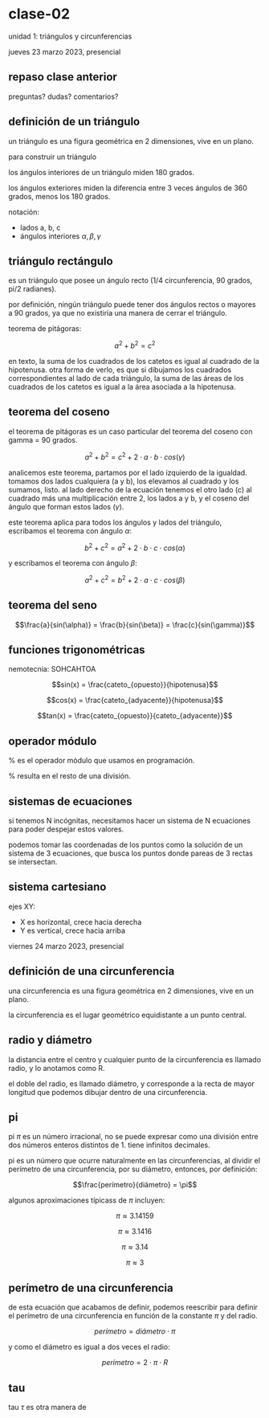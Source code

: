 # clase-02

unidad 1: triángulos y circunferencias

jueves 23 marzo 2023, presencial

## repaso clase anterior

preguntas? dudas? comentarios?

## definición de un triángulo

un triángulo es una figura geométrica en 2 dimensiones, vive en un plano.

para construir un triángulo

los ángulos interiores de un triángulo miden 180 grados.

los ángulos exteriores miden la diferencia entre 3 veces ángulos de 360 grados, menos los 180 grados.

notación:

- lados a, b, c
- ángulos interiores $\alpha, \beta, \gamma$

## triángulo rectángulo

es un triángulo que posee un ángulo recto (1/4 circunferencia, 90 grados, pi/2 radianes).

por definición, ningún triángulo puede tener dos ángulos rectos o mayores a 90 grados, ya que no existiría una manera de cerrar el triángulo.

teorema de pitágoras:

$$a^{2}  + b^{2} = c^{2}$$

en texto, la suma de los cuadrados de los catetos es igual al cuadrado de la hipotenusa. otra forma de verlo, es que si dibujamos los cuadrados correspondientes al lado de cada triángulo, la suma de las áreas de los cuadrados de los catetos es igual a la área asociada a la hipotenusa.

## teorema del coseno

el teorema de pitágoras es un caso particular del teorema del coseno con gamma = 90 grados.

$$a^{2}  + b^{2} = c^{2} + 2 \cdot a \cdot b \cdot cos(\gamma)$$

analicemos este teorema, partamos por el lado izquierdo de la igualdad. tomamos dos lados cualquiera (a y b), los elevamos al cuadrado y los sumamos, listo. al lado derecho de la ecuación tenemos el otro lado (c) al cuadrado más una multiplicación entre 2, los lados a y b, y el coseno del ángulo que forman estos lados ($\gamma$).

este teorema aplica para todos los ángulos y lados del triángulo, escribamos el teorema con ángulo $\alpha$:

$$b^{2}  + c^{2} = a^{2} + 2 \cdot b \cdot c \cdot cos(\alpha)$$

y escribamos el teorema con ángulo $\beta$:

$$a^{2}  + c^{2} = b^{2} + 2 \cdot a \cdot c \cdot cos(\beta)$$

## teorema del seno

$$\frac{a}{sin(\alpha)} = \frac{b}{sin(\beta)} = \frac{c}{sin(\gamma)}$$

## funciones trigonométricas

nemotecnia: SOHCAHTOA

$$sin(x) = \frac{cateto_{opuesto}}{hipotenusa}$$

$$cos(x) = \frac{cateto_{adyacente}}{hipotenusa}$$

$$tan(x) = \frac{cateto_{opuesto}}{cateto_{adyacente}}$$

## operador módulo

% es el operador módulo que usamos en programación.

% resulta en el resto de una división.

## sistemas de ecuaciones

si tenemos N incógnitas, necesitamos hacer un sistema de N ecuaciones para poder despejar estos valores.

podemos tomar las coordenadas de los puntos como la solución de un sistema de 3 ecuaciones, que busca los puntos donde pareas de 3 rectas se intersectan.

## sistema cartesiano

ejes XY:

- X es horizontal, crece hacia derecha
- Y es vertical, crece hacia arriba

viernes 24 marzo 2023, presencial

## definición de una circunferencia

una circunferencia es una figura geométrica en 2 dimensiones, vive en un plano.

la circunferencia es el lugar geométrico equidistante a un punto central.

## radio y diámetro

la distancia entre el centro y cualquier punto de la circunferencia es llamado radio, y lo anotamos como R.

el doble del radio, es llamado diámetro, y corresponde a la recta de mayor longitud que podemos dibujar dentro de una circunferencia.

## pi

pi $\pi$ es un número irracional, no se puede expresar como una división entre dos números enteros distintos de 1. tiene infinitos decimales.

pi es un número que ocurre naturalmente en las circunferencias, al dividir el perímetro de una circunferencia, por su diámetro, entonces, por definición:

$$\frac{perímetro}{diámetro} = \pi$$

algunos aproximaciones típicass de $\pi$ incluyen:

$$\pi \approx 3.14159$$

$$\pi \approx 3.1416$$

$$\pi \approx 3.14$$

$$\pi \approx 3$$

## perímetro de una circunferencia

de esta ecuación que acabamos de definir, podemos reescribir para definir el perímetro de una circunferencia en función de la constante $\pi$ y del radio.

$$perímetro = diámetro \cdot \pi$$

y como el diámetro es igual a dos veces el radio:

$$perímetro = 2 \cdot \pi \cdot R$$

## tau

tau $\tau$ es otra manera de
